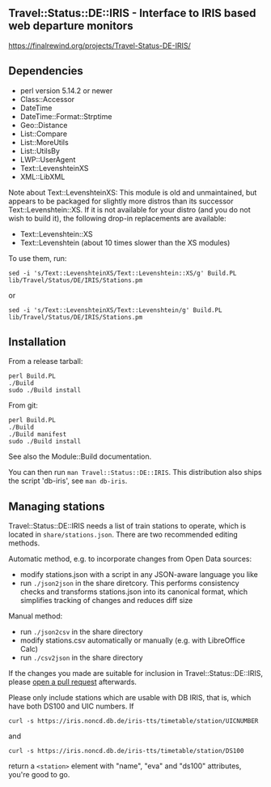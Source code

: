 Travel::Status::DE::IRIS - Interface to IRIS based web departure monitors
---

<https://finalrewind.org/projects/Travel-Status-DE-IRIS/>


Dependencies
---

* perl version 5.14.2 or newer
* Class::Accessor
* DateTime
* DateTime::Format::Strptime
* Geo::Distance
* List::Compare
* List::MoreUtils
* List::UtilsBy
* LWP::UserAgent
* Text::LevenshteinXS
* XML::LibXML

Note about Text::LevenshteinXS: This module is old and unmaintained, but
appears to be packaged for slightly more distros than its successor
Text::Levenshtein::XS. If it is not available for your distro (and you do
not wish to build it), the following drop-in replacements are available:

* Text::Levenshtein::XS
* Text::Levenshtein (about 10 times slower than the XS modules)

To use them, run:

```
sed -i 's/Text::LevenshteinXS/Text::Levenshtein::XS/g' Build.PL lib/Travel/Status/DE/IRIS/Stations.pm
```

or

```
sed -i 's/Text::LevenshteinXS/Text::Levenshtein/g' Build.PL lib/Travel/Status/DE/IRIS/Stations.pm
```

Installation
---

From a release tarball:

```
perl Build.PL
./Build
sudo ./Build install
```

From git:

```
perl Build.PL
./Build
./Build manifest
sudo ./Build install
```

See also the Module::Build documentation.

You can then run `man Travel::Status::DE::IRIS`.
This distribution also ships the script 'db-iris', see `man db-iris`.

Managing stations
---

Travel::Status::DE::IRIS needs a list of train stations to operate, which is
located in `share/stations.json`. There are two recommended editing methods.

Automatic method, e.g. to incorporate changes from Open Data sources:

* modify stations.json with a script in any JSON-aware language you like
* run `./json2json` in the share diretcory. This performs consistency checks and
  transforms stations.json into its canonical format, which simplifies tracking
  of changes and reduces diff size

Manual method:

* run `./json2csv` in the share directory
* modify stations.csv automatically or manually (e.g. with LibreOffice Calc)
* run `./csv2json` in the share directory

If the changes you made are suitable for inclusion in Travel::Status::DE::IRIS,
please [open a pull request](https://help.github.com/en/github/collaborating-with-issues-and-pull-requests/creating-a-pull-request-from-a-fork) afterwards.

Please only include stations which are usable with DB IRIS, that is, which have
both DS100 and UIC numbers. If

```
curl -s https://iris.noncd.db.de/iris-tts/timetable/station/UICNUMBER
```

and

```
curl -s https://iris.noncd.db.de/iris-tts/timetable/station/DS100
```

return a `<station>` element with "name", "eva" and "ds100" attributes, you're
good to go.
